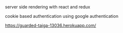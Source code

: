 server side rendering with react and redux

cookie based authentication using google authentication

https://guarded-taiga-13036.herokuapp.com/
